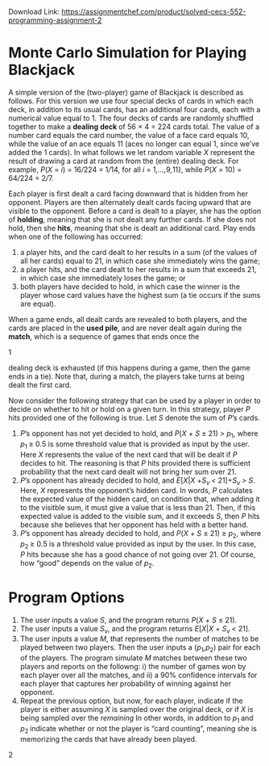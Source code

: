 Download Link: https://assignmentchef.com/product/solved-cecs-552-programming-assignment-2
<br>
<h1>Monte Carlo Simulation for Playing Blackjack</h1>

A simple version of the (two-player) game of Blackjack is described as follows. For this version we use four special decks of cards in which each deck, in addition to its usual cards, has an additional four cards, each with a numerical value equal to 1. The four decks of cards are randomly shuffled together to make a <strong>dealing deck </strong>of 56 × 4 = 224 cards total. The value of a number card equals the card number, the value of a face card equals 10, while the value of an ace equals 11 (aces no longer can equal 1, since we’ve added the 1 cards). In what follows we let random variable <em>X </em>represent the result of drawing a card at random from the (entire) dealing deck. For example, <em>P</em>(<em>X </em>= <em>i</em>) = 16<em>/</em>224 = 1<em>/</em>14, for all <em>i </em>= 1<em>,…,</em>9<em>,</em>11}, while <em>P</em>(<em>X </em>= 10) = 64<em>/</em>224 = 2<em>/</em>7.

Each player is first dealt a card facing downward that is hidden from her opponent. Players are then alternately dealt cards facing upward that are visible to the opponent. Before a card is dealt to a player, she has the option of <strong>holding</strong>, meaning that she is not dealt any further cards. If she does not hold, then she <strong>hits</strong>, meaning that she is dealt an additional card. Play ends when one of the following has occurred:

<ol>

 <li>a player hits, and the card dealt to her results in a sum (of the values of all her cards) equal to 21, in which case she immediately wins the game;</li>

 <li>a player hits, and the card dealt to her results in a sum that exceeds 21, in which case she immediately loses the game; or</li>

 <li>both players have decided to hold, in which case the winner is the player whose card values have the highest sum (a tie occurs if the sums are equal).</li>

</ol>

When a game ends, all dealt cards are revealed to both players, and the cards are placed in the <strong>used pile</strong>, and are never dealt again during the <strong>match</strong>, which is a sequence of games that ends once the

1

dealing deck is exhausted (if this happens during a game, then the game ends in a tie). Note that, during a match, the players take turns at being dealt the first card.

Now consider the following strategy that can be used by a player in order to decide on whether to hit or hold on a given turn. In this strategy, player <em>P </em>hits provided one of the following is true. Let <em>S </em>denote the sum of <em>P</em>’s cards.

<ol>

 <li><em>P</em>’s opponent has not yet decided to hold, and <em>P</em>(<em>X </em>+ <em>S </em>≤ 21) <em>&gt; p</em><sub>1</sub>, where <em>p</em><sub>1 </sub>≥ 0<em>.</em>5 is some threshold value that is provided as input by the user. Here <em>X </em>represents the value of the next card that will be dealt if <em>P </em>decides to hit. The reasoning is that <em>P </em>hits provided there is sufficient probability that the next card dealt will not bring her sum over 21.</li>

 <li><em>P</em>’s opponent has already decided to hold, and <em>E</em>[<em>X</em>|<em>X </em>+<em>S<sub>v </sub>&lt; </em>21]+<em>S<sub>v </sub>&gt; S</em>. Here, <em>X </em>represents the opponent’s hidden card. In words, <em>P </em>calculates the expected value of the hidden card, on condition that, when adding it to the visitble sum, it must give a value that is less than 21. Then, if this expected value is added to the visible sum, and it exceeds <em>S</em>, then <em>P </em>hits because she believes that her opponent has held with a better hand.</li>

 <li><em>P</em>’s opponent has already decided to hold, and <em>P</em>(<em>X </em>+ <em>S </em>≤ 21) ≥ <em>p</em><sub>2</sub>, where <em>p</em><sub>2 </sub>≥ 0<em>.</em>5 is a threshold value provided as input by the user. In this case, <em>P </em>hits because she has a good chance of not going over 21. Of course, how “good” depends on the value of <em>p</em><sub>2</sub>.</li>

</ol>

<h1>Program Options</h1>

<ol>

 <li>The user inputs a value <em>S</em>, and the program returns <em>P</em>(<em>X </em>+ <em>S </em>≤ 21).</li>

 <li>The user inputs a value <em>S<sub>v</sub></em>, and the program returns <em>E</em>[<em>X</em>|<em>X </em>+ <em>S<sub>v </sub>&lt; </em>21].</li>

 <li>The user inputs a value <em>M</em>, that represents the number of matches to be played between two players. Then the user inputs a (<em>p</em><sub>1</sub><em>,p</em><sub>2</sub>) pair for each of the players. The program simulate <em>M </em>matches between these two players and reports on the followng: i) the number of games won by each player over all the matches, and ii) a 90% confidence intervals for each player that captures her probability of winning against her opponent.</li>

 <li>Repeat the previous option, but now, for each player, indicate if the player is either assuming <em>X </em>is sampled over the original deck, or if <em>X </em>is being sampled over the <em>remaining </em> In other words, in addition to <em>p</em><sub>1 </sub>and <em>p</em><sub>2 </sub>indicate whether or not the player is “card counting”, meaning she is memorizing the cards that have already been played.</li>

</ol>

2